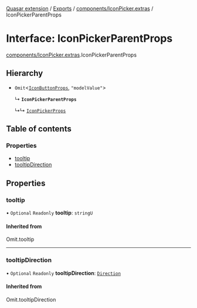 [Quasar extension](../index.md) / [Exports](../modules.md) / [components/IconPicker.extras](../modules/components_IconPicker_extras.md) / IconPickerParentProps

# Interface: IconPickerParentProps

[components/IconPicker.extras](../modules/components_IconPicker_extras.md).IconPickerParentProps

## Hierarchy

- `Omit`<[`IconButtonProps`](components_IconButton_extras.IconButtonProps.md), ``"modelValue"``\>

  ↳ **`IconPickerParentProps`**

  ↳↳ [`IconPickerProps`](components_IconPicker_extras.IconPickerProps.md)

## Table of contents

### Properties

- [tooltip](components_IconPicker_extras.IconPickerParentProps.md#tooltip)
- [tooltipDirection](components_IconPicker_extras.IconPickerParentProps.md#tooltipdirection)

## Properties

### tooltip

• `Optional` `Readonly` **tooltip**: `stringU`

#### Inherited from

Omit.tooltip

___

### tooltipDirection

• `Optional` `Readonly` **tooltipDirection**: [`Direction`](../modules/components_Tooltip_extras.md#direction)

#### Inherited from

Omit.tooltipDirection
